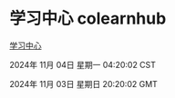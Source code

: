 # 学习中心 colearnhub
[学习中心](http://219.139.197.74:56308/colearnhub/)

2024年 11月 04日 星期一 04:20:02 CST

2024年 11月 03日 星期日 20:20:02 GMT
